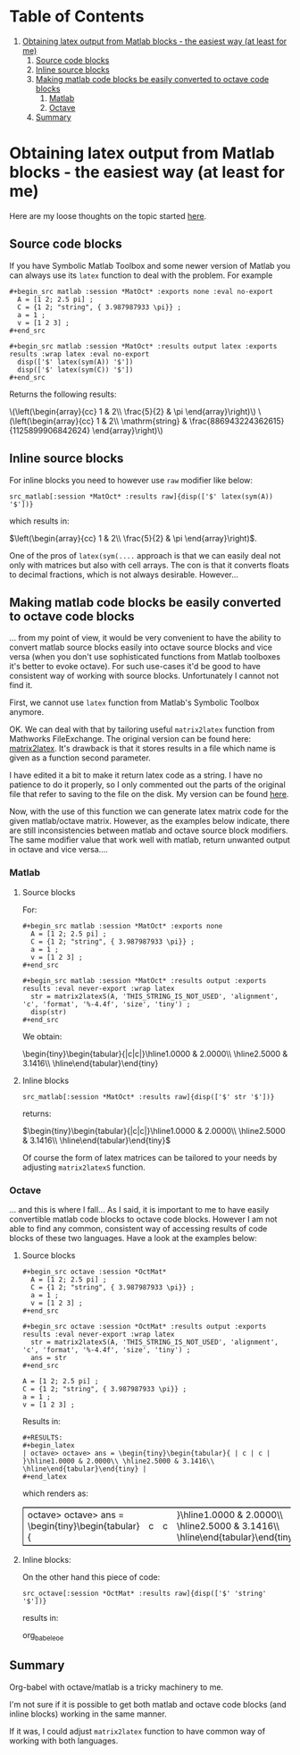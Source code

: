 
# Table of Contents

1.  [Obtaining latex output from Matlab blocks - the easiest way (at least for me)](#orga9d896d)
    1.  [Source code blocks](#orga56bc72)
    2.  [Inline source blocks](#orgf481b2f)
    3.  [Making matlab code blocks be easily converted to octave code blocks](#org970366c)
        1.  [Matlab](#org9d38226)
        2.  [Octave](#orgd04d081)
    4.  [Summary](#orgc140ccf)



<a id="orga9d896d"></a>

# Obtaining latex output from Matlab blocks - the easiest way (at least for me)

Here are my loose thoughts on the topic started
[here](https://sourceforge.net/p/matlab-emacs/mailman/matlab-emacs-discuss/thread/871q6wp5j0.fsf_-_%40mat.ucm.es/#msg58763751).


<a id="orga56bc72"></a>

## Source code blocks

If you have Symbolic Matlab Toolbox and some newer version of Matlab
you can always use its `latex` function to deal with the problem.
For example 

    #+begin_src matlab :session *MatOct* :exports none :eval no-export
      A = [1 2; 2.5 pi] ;
      C = {1 2; "string", { 3.987987933 \pi}} ;
      a = 1 ;
      v = [1 2 3] ;
    #+end_src
    
    #+begin_src matlab :session *MatOct* :results output latex :exports results :wrap latex :eval no-export
      disp(['$' latex(sym(A)) '$'])
      disp(['$' latex(sym(C)) '$'])
    #+end_src

Returns the following results:

<div class="latex" id="orgbd40e5e">
<p>
\(\left(\begin{array}{cc} 1 & 2\\ \frac{5}{2} & \pi  \end{array}\right)\)
\(\left(\begin{array}{cc} 1 & 2\\ \mathrm{string} & \frac{886943224362615}{1125899906842624} \end{array}\right)\)
</p>

</div>


<a id="orgf481b2f"></a>

## Inline source blocks

For inline blocks you need to however use `raw` modifier like below: 

`src_matlab[:session *MatOct* :results raw]{disp(['$' latex(sym(A)) '$'])}`

which results in:

$\left(\begin{array}{cc} 1 & 2\\ \frac{5}{2} & \pi  \end{array}\right)$.

One of the pros of  `latex(sym(....` approach is that we can easily
deal not only with matrices but also with cell arrays.
The con is that it converts floats to decimal fractions, which
is not always desirable.
However... 


<a id="org970366c"></a>

## Making matlab code blocks be easily converted to octave code blocks

... from my point of view, it would be very convenient to have
the ability to convert matlab source blocks easily into octave source
blocks and vice versa (when you don't use sophisticated functions
from Matlab toolboxes it's better to evoke octave).
For such use-cases it'd be good to have consistent way of
working with source blocks. Unfortunately I cannot not find it.

First, we cannot use `latex` function from Matlab's Symbolic
Toolbox anymore.

OK. We can deal with that by tailoring useful
`matrix2latex` function from Mathworks FileExchange.
The original version can be found here: [matrix2latex](https://www.mathworks.com/matlabcentral/fileexchange/4894-matrix2latex).
It's drawback is that it stores results in a file which name is
given as a function second parameter.

I have edited it a bit to make it return latex code as a string.
I have no patience to do it properly, so I only commented out
the parts of the original file that refer to saving to the file
on the disk.
My version can be found [here](https://gist.github.com/cissic/970f4bf5ee5d1ebd434ff39d9206feff).

Now, with the use of this function we can generate latex
matrix code for the given matlab/octave matrix.
However, as the examples below indicate, there are still
inconsistencies between matlab and octave source block modifiers.
The same modifier value that work well with matlab, return
unwanted output in octave and vice versa....


<a id="org9d38226"></a>

### Matlab

1.  Source blocks

    For:
    
        #+begin_src matlab :session *MatOct* :exports none
          A = [1 2; 2.5 pi] ;
          C = {1 2; "string", { 3.987987933 \pi}} ;
          a = 1 ;
          v = [1 2 3] ;
        #+end_src
        
        #+begin_src matlab :session *MatOct* :results output :exports results :eval never-export :wrap latex
          str = matrix2latexS(A, 'THIS_STRING_IS_NOT_USED', 'alignment', 'c', 'format', '%-4.4f', 'size', 'tiny') ;
          disp(str)
        #+end_src
    
    We obtain:
    
    <div class="latex" id="org34ef875">
    \begin{tiny}\begin{tabular}{|c|c|}\hline1.0000 & 2.0000\\ \hline2.5000 & 3.1416\\ \hline\end{tabular}\end{tiny}
    
    </div>

2.  Inline blocks

    `src_matlab[:session *MatOct* :results raw]{disp(['$' str '$'])}`
    
    returns:
    
    $\begin{tiny}\begin{tabular}{|c|c|}\hline1.0000 & 2.0000\\ \hline2.5000 & 3.1416\\ \hline\end{tabular}\end{tiny}$
    
    Of course the form of latex matrices can be tailored to your
    needs by adjusting `matrix2latexS` function.


<a id="orgd04d081"></a>

### Octave

... and this is where I fall...
As I said, it is important to me to have easily convertible
matlab code blocks to octave code blocks.
However I am not able to find any common, consistent way of accessing
results of code blocks of these two languages. Have a look at
the examples below:

1.  Source blocks

        #+begin_src octave :session *OctMat* 
          A = [1 2; 2.5 pi] ;
          C = {1 2; "string", { 3.987987933 \pi}} ;
          a = 1 ;
          v = [1 2 3] ;
        #+end_src
        
        #+begin_src octave :session *OctMat* :results output :exports results :eval never-export :wrap latex
          str = matrix2latexS(A, 'THIS_STRING_IS_NOT_USED', 'alignment', 'c', 'format', '%-4.4f', 'size', 'tiny') ;
          ans = str
        #+end_src
    
        A = [1 2; 2.5 pi] ;
        C = {1 2; "string", { 3.987987933 \pi}} ;
        a = 1 ;
        v = [1 2 3] ;
    
    Results in:
    
        #+RESULTS:
        #+begin_latex
        | octave> octave> ans = \begin{tiny}\begin{tabular}{ | c | c | }\hline1.0000 & 2.0000\\ \hline2.5000 & 3.1416\\ \hline\end{tabular}\end{tiny} |
        #+end_latex
    
    which renders as:
    
    <div class="latex" id="org4734b2c">
    <table border="2" cellspacing="0" cellpadding="6" rules="groups" frame="hsides">
    
    
    <colgroup>
    <col  class="org-left" />
    
    <col  class="org-left" />
    
    <col  class="org-left" />
    
    <col  class="org-left" />
    </colgroup>
    <tbody>
    <tr>
    <td class="org-left">octave&gt; octave&gt; ans = \begin{tiny}\begin{tabular}{</td>
    <td class="org-left">c</td>
    <td class="org-left">c</td>
    <td class="org-left">}\hline1.0000 &amp; 2.0000\\ \hline2.5000 &amp; 3.1416\\ \hline\end{tabular}\end{tiny}</td>
    </tr>
    </tbody>
    </table>
    
    </div>

2.  Inline blocks:

    On the other hand this piece of code:
    
    `src_octave[:session *OctMat* :results raw]{disp(['$' 'string' '$'])}`
    
    results in:
    
    org<sub>babel</sub><sub>eoe</sub>


<a id="orgc140ccf"></a>

## Summary

Org-babel with octave/matlab is a tricky machinery to me.

I'm not sure if it is possible to get both
matlab and octave code blocks (and inline blocks)
working in the same manner.

If it was, I could adjust `matrix2latex` function to have
common way of working with both languages.


